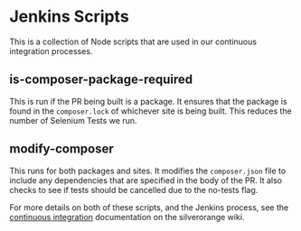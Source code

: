 Jenkins Scripts
===============
This is a collection of Node scripts that are used in our continuous
integration processes.

is-composer-package-required
----------------------------
This is run if the PR being built is a package. It ensures that the package is
found in the `composer.lock` of whichever site is being built. This reduces the
number of Selenium Tests we run.

modify-composer
---------------
This runs for both packages and sites. It modifies the `composer.json` file to
include any dependencies that are specified in the body of the PR. It also
checks to see if tests should be cancelled due to the no-tests flag.

For more details on both of these scripts, and the Jenkins process, see the
[continuous integration](https://wiki.silverorange.com/Developers/Continuous%20Integration)
documentation on the silverorange wiki.
